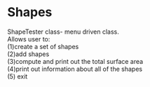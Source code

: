 # Shapes
ShapeTester class- menu driven class. 
<br>Allows user to:
<br>(1)create a set of shapes
<br>(2)add shapes
<br>(3)compute and print out the total surface area
<br>(4)print out information about all of the shapes
<br>(5) exit
